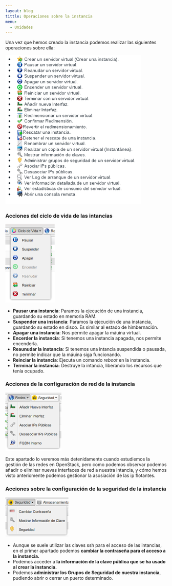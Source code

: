 ```yaml
---
layout: blog
tittle: Operaciones sobre la instancia
menu:
  - Unidades
---
```


Una vez que hemos creado la instancia podemos realizar las siguientes operaciones sobre ella:

![acciones](img/acciones.png)

### Acciones del ciclo de vida de las intancias

![acciones](img/acciones2.png)

* **Pausar una instancia**: Paramos la ejecución de una instancia, guardando su estado en memoria RAM.
* **Suspender una instancia**: Paramos la ejecución de una instancia, guardando su estado en disco. Es similar al estado de himbernación.
* **Apagar una instancia**: Nos permite apagar la máuina virtual.
* **Encerder la instancia**: Si tenemos una instancia apagada, nos permite encenderla.
* **Reaunudar la instancia**: Si tenemos una intancia suspendida o pausada, no permite indicar que la máuina siga funcionando.
* **Reinciar la instancia**: Ejecuta un comando *reboot* en la instancia.
* **Terminar la instancia**: Destruye la intancia, liberando los recursos que tenía ocupado.

### Acciones de la configuración de red de la instancia

![acciones](img/acciones3.png)

Este apartado lo veremos más detenidamente cuando estudiemos la gestión de las redes en OpenStack, pero como podemos observar podemos añadir o eliminar nuevas interfaces de red a nuestra intancia, y cómo hemos visto anteriomente podemos gestionar la asosiación de las ip flotantes.

### Acciones sobre la configuración de la seguridad de la instancia

![acciones](img/acciones4.png)

* Aunque se suele utilizar las claves ssh para el acceso de las intancias, en el primer apartado podemos **cambiar la contraseña para el acceso a la instancia.**
* Podemos acceder a **la información de la clave pública que se ha usado al crear la instancia.**
* Podemos **administrar los Grupos de Seguridad de nuestra instancia**, pudiendo abrir o cerrar un puerto determinado.

